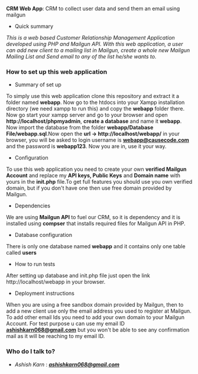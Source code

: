 **CRM Web App**: CRM to collect user data and send them an email using mailgun


* Quick summary

*This is a web based Customer Relationship Management Application developed using PHP and Mailgun API. With this web application, a user can add new client to a mailing list in  Mailgun, create a whole new Mailgun Mailing List and Send email to any of the list he/she wants to.*




### How to set up this web application ###

* Summary of set up

To simply use this web application clone this repository and extract it a folder named **webapp**. Now go to the htdocs into your Xampp installation directory (we need xampp to run this) and copy the **webapp** folder there. Now go start your xampp server and go to your browser and open **http://localhost/phpmyadmin**, **create a database** and name it **webapp**.
Now import the database from the folder **webapp/Database File/webapp.sql**.Now open the **url ->  http://localhost/webapp/** in your browser, you will be asked to login 
username is **webapp@causecode.com** and the password is **webapp123**. Now you are in, use it your way.



* Configuration

To use this web application you need to create your own **verified Mailgun Account** and replace my **API keys, Public Keys** and **Domain name** with yours in the **init.php** file.To get full features you should use you own verified domain, but if you don't have one then use free domain provided by Mailgun.

* Dependencies

We are using **Mailgun API** to fuel our CRM, so it is dependency and it is installed using **compser** that installs required files for Mailgun API in PHP.

* Database configuration

There is only one database named **webapp** and it contains only one table called **users**
* How to run tests

After setting up database and init.php file just open the link http://localhost/webapp in your browser.

* Deployment instructions

When you are using a free sandbox domain provided by Mailgun, then to add a new client use only the email address you used to register at Mailgun. To add other  email Ids you need to add your own domain to your Mailgun Account. For test purpose u can use my email ID **ashishkarn068@gmail.com** but you won't be able to see any confirmation mail as it will be reaching to my email ID.



### Who do I talk to? ###

* *Ashish Karn* : ***ashishkarn068@gmail.com***